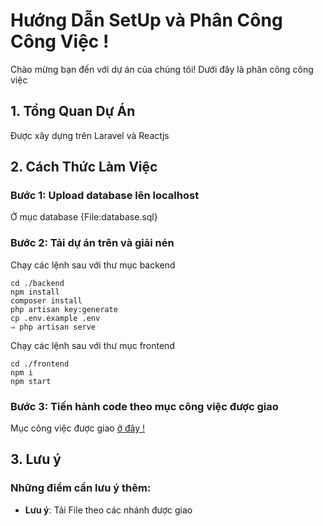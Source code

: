 
# Hướng Dẫn SetUp và Phân Công Công Việc !

Chào mừng bạn đến với dự án của chúng tôi! Dưới đây là  phân công công việc 

## 1. Tổng Quan Dự Án

Được xây dựng trên Laravel và Reactjs

## 2. Cách Thức Làm Việc
### **Bước 1: Upload database lên localhost**
Ở mục database {File:database.sql}

### **Bước 2: Tải  dự án trên và giải nén**
Chạy các lệnh sau với thư mục backend

    cd ./backend
    npm install
    composer install
    php artisan key:generate
    cp .env.example .env
    ⇒ php artisan serve

  
Chạy các lệnh sau với thư mục frontend

    cd ./frontend
    npm i
    npm start


### **Bước 3: Tiến hành code theo mục công việc được giao**

Mục công việc được giao   [ở đây ! ](https://docs.google.com/spreadsheets/d/1JG5Byow_HZ_T5juyp5gRzgHd74a0UcCB6ixVBDehBMI/edit?usp=sharing) 
## 3. Lưu ý

### **Những điểm cần lưu ý thêm:**

- **Lưu ý**: Tải File theo các nhánh được giao



